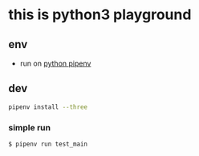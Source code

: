 # this is python3 playground

## env

- run on [python pipenv](https://pypi.org/project/pipenv/) 

## dev

```bash
pipenv install --three
```

### simple run

```bash
$ pipenv run test_main
```

